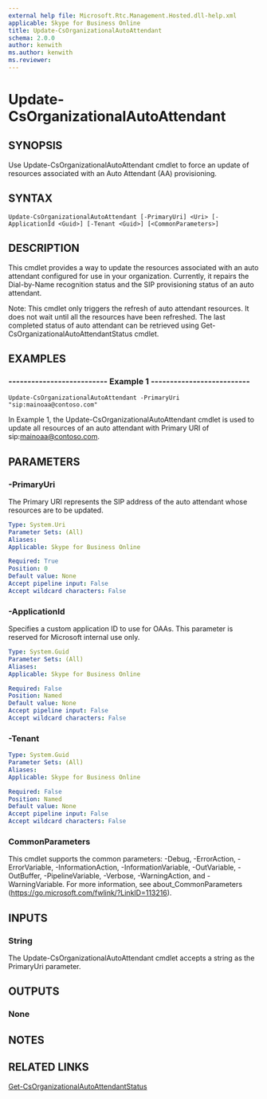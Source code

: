 ```yaml
---
external help file: Microsoft.Rtc.Management.Hosted.dll-help.xml
applicable: Skype for Business Online
title: Update-CsOrganizationalAutoAttendant
schema: 2.0.0
author: kenwith
ms.author: kenwith
ms.reviewer:
---
```


# Update-CsOrganizationalAutoAttendant

## SYNOPSIS
Use Update-CsOrganizationalAutoAttendant cmdlet to force an update of resources associated with an Auto Attendant (AA) provisioning.

## SYNTAX

```
Update-CsOrganizationalAutoAttendant [-PrimaryUri] <Uri> [-ApplicationId <Guid>] [-Tenant <Guid>] [<CommonParameters>]
```

## DESCRIPTION
This cmdlet provides a way to update the resources associated with an auto attendant configured for use in your organization. Currently, it repairs the Dial-by-Name recognition status and the SIP provisioning status of an auto attendant.

Note: This cmdlet only triggers the refresh of auto attendant resources. It does not wait until all the resources have been refreshed. The last completed status of auto attendant can be retrieved using Get-CsOrganizationalAutoAttendantStatus cmdlet.  


## EXAMPLES

### -------------------------- Example 1 --------------------------
```
Update-CsOrganizationalAutoAttendant -PrimaryUri "sip:mainoaa@contoso.com"
```

In Example 1, the Update-CsOrganizationalAutoAttendant cmdlet is used to update all resources of an auto attendant with Primary URI of sip:mainoaa@contoso.com.

## PARAMETERS

### -PrimaryUri
The Primary URI represents the SIP address of the auto attendant whose resources are to be updated.

```yaml
Type: System.Uri
Parameter Sets: (All)
Aliases: 
Applicable: Skype for Business Online

Required: True
Position: 0
Default value: None
Accept pipeline input: False
Accept wildcard characters: False
```

### -ApplicationId
Specifies a custom application ID to use for OAAs. This parameter is reserved for Microsoft internal use only.

```yaml
Type: System.Guid
Parameter Sets: (All)
Aliases: 
Applicable: Skype for Business Online

Required: False
Position: Named
Default value: None
Accept pipeline input: False
Accept wildcard characters: False
```

### -Tenant

```yaml
Type: System.Guid
Parameter Sets: (All)
Aliases: 
Applicable: Skype for Business Online

Required: False
Position: Named
Default value: None
Accept pipeline input: False
Accept wildcard characters: False
```

### CommonParameters
This cmdlet supports the common parameters: -Debug, -ErrorAction, -ErrorVariable, -InformationAction, -InformationVariable, -OutVariable, -OutBuffer, -PipelineVariable, -Verbose, -WarningAction, and -WarningVariable. For more information, see about_CommonParameters (https://go.microsoft.com/fwlink/?LinkID=113216).

## INPUTS

### String
The Update-CsOrganizationalAutoAttendant cmdlet accepts a string as the PrimaryUri parameter.


## OUTPUTS

### None


## NOTES

## RELATED LINKS

[Get-CsOrganizationalAutoAttendantStatus](Get-CsOrganizationalAutoAttendantStatus.md)

